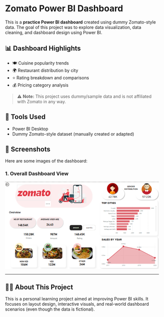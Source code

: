 # Zomato Power BI Dashboard

This is a **practice Power BI dashboard** created using dummy Zomato-style data. The goal of this project was to explore data visualization, data cleaning, and dashboard design using Power BI.

## 📊 Dashboard Highlights

- 🍽️ Cuisine popularity trends
- 🌍 Restaurant distribution by city
- ⭐ Rating breakdown and comparisons
- 💰 Pricing category analysis

> ⚠️ **Note:** This project uses dummy/sample data and is not affiliated with Zomato in any way.

## 🧰 Tools Used

- Power BI Desktop
- Dummy Zomato-style dataset (manually created or adapted)


## 📸 Screenshots

Here are some images of the dashboard:

### 1. Overall Dashboard View
![Dashboard Overview](assets/dashboard)

---

## 🙋‍♂️ About This Project

This is a personal learning project aimed at improving Power BI skills. It focuses on layout design, interactive visuals, and real-world dashboard scenarios (even though the data is fictional).


